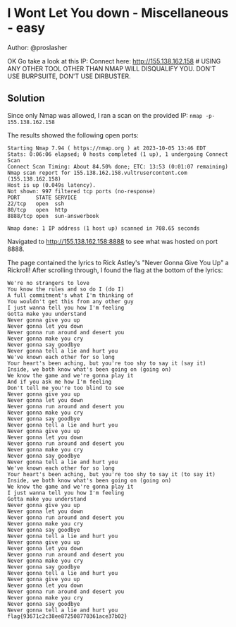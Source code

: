 # I Wont Let You down - Miscellaneous - easy

Author: @proslasher

OK Go take a look at this IP:
Connect here: http://155.138.162.158 # USING ANY OTHER TOOL OTHER THAN NMAP WILL DISQUALIFY YOU. DON'T USE BURPSUITE, DON'T USE DIRBUSTER.


## Solution

Since only Nmap was allowed, I ran a scan on the provided IP: `nmap -p- 155.138.162.158`

The results showed the following open ports:
```
Starting Nmap 7.94 ( https://nmap.org ) at 2023-10-05 13:46 EDT
Stats: 0:06:06 elapsed; 0 hosts completed (1 up), 1 undergoing Connect Scan
Connect Scan Timing: About 84.50% done; ETC: 13:53 (0:01:07 remaining)
Nmap scan report for 155.138.162.158.vultrusercontent.com (155.138.162.158)
Host is up (0.049s latency).
Not shown: 997 filtered tcp ports (no-response)
PORT     STATE SERVICE
22/tcp   open  ssh
80/tcp   open  http
8888/tcp open  sun-answerbook

Nmap done: 1 IP address (1 host up) scanned in 708.65 seconds

```

Navigated to http://155.138.162.158:8888 to see what was hosted on port 8888.


The page contained the lyrics to Rick Astley's "Never Gonna Give You Up" a Rickroll! After scrolling through, I found the flag at the bottom of the lyrics:
```
We're no strangers to love
You know the rules and so do I (do I)
A full commitment's what I'm thinking of
You wouldn't get this from any other guy
I just wanna tell you how I'm feeling
Gotta make you understand
Never gonna give you up
Never gonna let you down
Never gonna run around and desert you
Never gonna make you cry
Never gonna say goodbye
Never gonna tell a lie and hurt you
We've known each other for so long
Your heart's been aching, but you're too shy to say it (say it)
Inside, we both know what's been going on (going on)
We know the game and we're gonna play it
And if you ask me how I'm feeling
Don't tell me you're too blind to see
Never gonna give you up
Never gonna let you down
Never gonna run around and desert you
Never gonna make you cry
Never gonna say goodbye
Never gonna tell a lie and hurt you
Never gonna give you up
Never gonna let you down
Never gonna run around and desert you
Never gonna make you cry
Never gonna say goodbye
Never gonna tell a lie and hurt you
We've known each other for so long
Your heart's been aching, but you're too shy to say it (to say it)
Inside, we both know what's been going on (going on)
We know the game and we're gonna play it
I just wanna tell you how I'm feeling
Gotta make you understand
Never gonna give you up
Never gonna let you down
Never gonna run around and desert you
Never gonna make you cry
Never gonna say goodbye
Never gonna tell a lie and hurt you
Never gonna give you up
Never gonna let you down
Never gonna run around and desert you
Never gonna make you cry
Never gonna say goodbye
Never gonna tell a lie and hurt you
Never gonna give you up
Never gonna let you down
Never gonna run around and desert you
Never gonna make you cry
Never gonna say goodbye
Never gonna tell a lie and hurt you
flag{93671c2c38ee872508770361ace37b02}
```